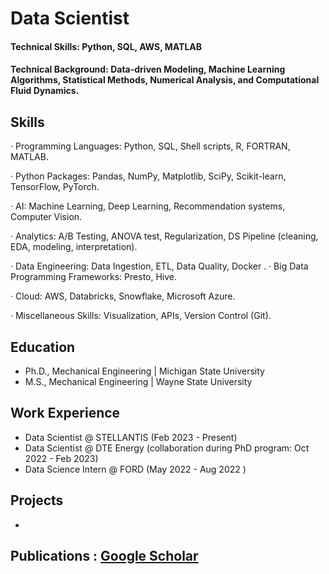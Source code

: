# Data Scientist

#### Technical Skills: Python, SQL, AWS, MATLAB

#### Technical Background: Data-driven Modeling, Machine Learning Algorithms, Statistical Methods, Numerical Analysis, and Computational Fluid Dynamics.

## Skills
· Programming Languages: Python, SQL, Shell scripts, R, FORTRAN, MATLAB.

· Python Packages: Pandas, NumPy, Matplotlib, SciPy, Scikit-learn, TensorFlow, PyTorch.

· AI: Machine Learning, Deep Learning, Recommendation systems, Computer Vision.

· Analytics: A/B Testing, ANOVA test, Regularization, DS Pipeline (cleaning, EDA, modeling, interpretation).

· Data Engineering: Data Ingestion, ETL, Data Quality, Docker
.
· Big Data Programming Frameworks: Presto, Hive.

· Cloud: AWS, Databricks, Snowflake, Microsoft Azure.

· Miscellaneous Skills: Visualization, APIs, Version Control (Git).





## Education
- Ph.D., Mechanical Engineering | Michigan State University 						       		
- M.S., Mechanical Engineering | Wayne State University  		


## Work Experience
- Data Scientist @ STELLANTIS (Feb 2023 - Present)
- Data Scientist @ DTE Energy (collaboration during PhD program: Oct 2022 - Feb 2023)
- Data Science  Intern @ FORD (May 2022 - Aug 2022 )

## Projects
* 


## Publications : [Google Scholar](https://scholar.google.com/citations?user=P5jH2xAAAAAJ&hl=en)



